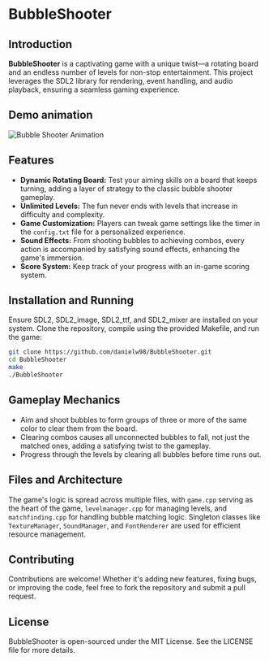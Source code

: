 # BubbleShooter

## Introduction
**BubbleShooter** is a captivating game with a unique twist—a rotating board and an endless number of levels for non-stop entertainment. This project leverages the SDL2 library for rendering, event handling, and audio playback, ensuring a seamless gaming experience.

## Demo animation
![Bubble Shooter Animation](https://i.giphy.com/gw3IWyGkC0rsazTi.webp)

## Features
- **Dynamic Rotating Board:** Test your aiming skills on a board that keeps turning, adding a layer of strategy to the classic bubble shooter gameplay.
- **Unlimited Levels:** The fun never ends with levels that increase in difficulty and complexity.
- **Game Customization:** Players can tweak game settings like the timer in the `config.txt` file for a personalized experience.
- **Sound Effects:** From shooting bubbles to achieving combos, every action is accompanied by satisfying sound effects, enhancing the game's immersion.
- **Score System:** Keep track of your progress with an in-game scoring system.

## Installation and Running
Ensure SDL2, SDL2_image, SDL2_ttf, and SDL2_mixer are installed on your system. Clone the repository, compile using the provided Makefile, and run the game:

```bash
git clone https://github.com/danielw98/BubbleShooter.git
cd BubbleShooter
make
./BubbleShooter
```

## Gameplay Mechanics
- Aim and shoot bubbles to form groups of three or more of the same color to clear them from the board.
- Clearing combos causes all unconnected bubbles to fall, not just the matched ones, adding a satisfying twist to the gameplay.
- Progress through the levels by clearing all bubbles before time runs out.

## Files and Architecture
The game's logic is spread across multiple files, with `game.cpp` serving as the heart of the game, `levelmanager.cpp` for managing levels, and `matchfinding.cpp` for handling bubble matching logic. Singleton classes like `TextureManager`, `SoundManager`, and `FontRenderer` are used for efficient resource management.

## Contributing
Contributions are welcome! Whether it's adding new features, fixing bugs, or improving the code, feel free to fork the repository and submit a pull request.

## License
BubbleShooter is open-sourced under the MIT License. See the LICENSE file for more details.